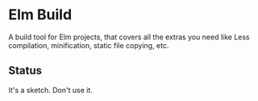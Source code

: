 # Elm Build

A build tool for Elm projects, that covers all the extras you need
like Less compilation, minification, static file copying, etc.

## Status

It's a sketch. Don't use it.
